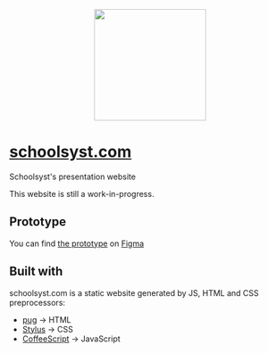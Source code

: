 <div align="center">
	<img src="./android-chrome-192x192.png" height="200px">
</div>

# [schoolsyst.com](https://schoolsyst.com)
Schoolsyst's presentation website

This website is still a work-in-progress. 

## Prototype

You can find [the prototype](https://www.figma.com/file/0sKuNZGfu8d9qSB5IJGOim/schoolsyst-presentation-website-v2?node-id=0%3A1) on [Figma](https://figma.com)

## Built with

schoolsyst.com is a static website generated by JS, HTML and CSS preprocessors:

- [pug](https://pugjs.org/) → HTML
- [Stylus](https://stylus-lang.com/) → CSS
- [CoffeeScript](https://coffeescript.org/) → JavaScript
